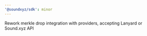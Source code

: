 ```yaml
---
'@soundxyz/sdk': minor
---
```


Rework merkle drop integration with providers, accepting Lanyard or Sound.xyz API
